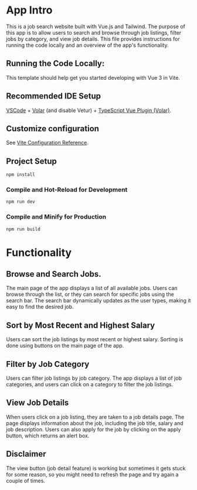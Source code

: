 # App Intro

This is a job search website built with Vue.js and Tailwind. The purpose of this app is to allow users to search and browse through job listings, filter jobs by category, and view job details. This file provides instructions for running the code locally and an overview of the app's functionality.

## Running the Code Locally:
This template should help get you started developing with Vue 3 in Vite.

## Recommended IDE Setup

[VSCode](https://code.visualstudio.com/) + [Volar](https://marketplace.visualstudio.com/items?itemName=Vue.volar) (and disable Vetur) + [TypeScript Vue Plugin (Volar)](https://marketplace.visualstudio.com/items?itemName=Vue.vscode-typescript-vue-plugin).

## Customize configuration

See [Vite Configuration Reference](https://vitejs.dev/config/).

## Project Setup

```sh
npm install
```

### Compile and Hot-Reload for Development

```sh
npm run dev
```

### Compile and Minify for Production

```sh
npm run build
```

# Functionality
## Browse and Search Jobs.
The main page of the app displays a list of all available jobs. Users can browse through the list, or they can search for specific jobs using the search bar. The search bar dynamically updates as the user types, making it easy to find the desired job.

## Sort by Most Recent and Highest Salary
Users can sort the job listings by most recent or highest salary. Sorting is done using buttons on the main page of the app.

## Filter by Job Category
Users can filter job listings by job category. The app displays a list of job categories, and users can click on a category to filter the job listings.

## View Job Details
When users click on a job listing, they are taken to a job details page. The page displays information about the job, including the job title, salary and job description. Users can also apply for the job by clicking on the apply button, which returns an alert box.

## Disclaimer
The view button (job detail feature) is working but sometimes it gets stuck for some reason, so you might need to refresh the page and try again a couple of times.